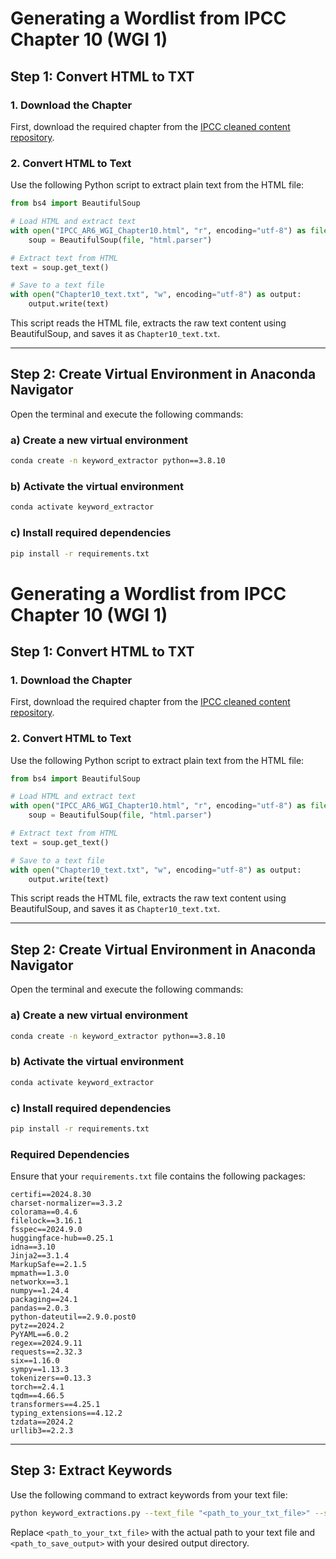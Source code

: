 # Generating a Wordlist from IPCC Chapter 10 (WGI 1)

## Step 1: Convert HTML to TXT

### 1. Download the Chapter
First, download the required chapter from the [IPCC cleaned content repository](https://github.com/semanticClimate/ipcc/tree/main/cleaned_content).

### 2. Convert HTML to Text
Use the following Python script to extract plain text from the HTML file:

```python
from bs4 import BeautifulSoup

# Load HTML and extract text
with open("IPCC_AR6_WGI_Chapter10.html", "r", encoding="utf-8") as file:
    soup = BeautifulSoup(file, "html.parser")

# Extract text from HTML
text = soup.get_text()

# Save to a text file
with open("Chapter10_text.txt", "w", encoding="utf-8") as output:
    output.write(text)
```

This script reads the HTML file, extracts the raw text content using BeautifulSoup, and saves it as `Chapter10_text.txt`.

---

## Step 2: Create Virtual Environment in Anaconda Navigator

Open the terminal and execute the following commands:

### a) Create a new virtual environment
```sh
conda create -n keyword_extractor python==3.8.10
```

### b) Activate the virtual environment
```sh
conda activate keyword_extractor
```

### c) Install required dependencies
```sh
pip install -r requirements.txt
```
# Generating a Wordlist from IPCC Chapter 10 (WGI 1)

## Step 1: Convert HTML to TXT

### 1. Download the Chapter
First, download the required chapter from the [IPCC cleaned content repository](https://github.com/semanticClimate/ipcc/tree/main/cleaned_content).

### 2. Convert HTML to Text
Use the following Python script to extract plain text from the HTML file:

```python
from bs4 import BeautifulSoup

# Load HTML and extract text
with open("IPCC_AR6_WGI_Chapter10.html", "r", encoding="utf-8") as file:
    soup = BeautifulSoup(file, "html.parser")

# Extract text from HTML
text = soup.get_text()

# Save to a text file
with open("Chapter10_text.txt", "w", encoding="utf-8") as output:
    output.write(text)
```

This script reads the HTML file, extracts the raw text content using BeautifulSoup, and saves it as `Chapter10_text.txt`.

---

## Step 2: Create Virtual Environment in Anaconda Navigator

Open the terminal and execute the following commands:

### a) Create a new virtual environment
```sh
conda create -n keyword_extractor python==3.8.10
```

### b) Activate the virtual environment
```sh
conda activate keyword_extractor
```

### c) Install required dependencies
```sh
pip install -r requirements.txt
```

### Required Dependencies
Ensure that your `requirements.txt` file contains the following packages:

```
certifi==2024.8.30
charset-normalizer==3.3.2
colorama==0.4.6
filelock==3.16.1
fsspec==2024.9.0
huggingface-hub==0.25.1
idna==3.10
Jinja2==3.1.4
MarkupSafe==2.1.5
mpmath==1.3.0
networkx==3.1
numpy==1.24.4
packaging==24.1
pandas==2.0.3
python-dateutil==2.9.0.post0
pytz==2024.2
PyYAML==6.0.2
regex==2024.9.11
requests==2.32.3
six==1.16.0
sympy==1.13.3
tokenizers==0.13.3
torch==2.4.1
tqdm==4.66.5
transformers==4.25.1
typing_extensions==4.12.2
tzdata==2024.2
urllib3==2.2.3
```

---

## Step 3: Extract Keywords
Use the following command to extract keywords from your text file:

```sh
python keyword_extractions.py --text_file "<path_to_your_txt_file>" --saving_path "<path_to_save_output>"
```

Replace `<path_to_your_txt_file>` with the actual path to your text file and `<path_to_save_output>` with your desired output directory.



